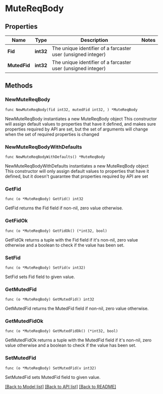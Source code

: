 # MuteReqBody

## Properties

Name | Type | Description | Notes
------------ | ------------- | ------------- | -------------
**Fid** | **int32** | The unique identifier of a farcaster user (unsigned integer) | 
**MutedFid** | **int32** | The unique identifier of a farcaster user (unsigned integer) | 

## Methods

### NewMuteReqBody

`func NewMuteReqBody(fid int32, mutedFid int32, ) *MuteReqBody`

NewMuteReqBody instantiates a new MuteReqBody object
This constructor will assign default values to properties that have it defined,
and makes sure properties required by API are set, but the set of arguments
will change when the set of required properties is changed

### NewMuteReqBodyWithDefaults

`func NewMuteReqBodyWithDefaults() *MuteReqBody`

NewMuteReqBodyWithDefaults instantiates a new MuteReqBody object
This constructor will only assign default values to properties that have it defined,
but it doesn't guarantee that properties required by API are set

### GetFid

`func (o *MuteReqBody) GetFid() int32`

GetFid returns the Fid field if non-nil, zero value otherwise.

### GetFidOk

`func (o *MuteReqBody) GetFidOk() (*int32, bool)`

GetFidOk returns a tuple with the Fid field if it's non-nil, zero value otherwise
and a boolean to check if the value has been set.

### SetFid

`func (o *MuteReqBody) SetFid(v int32)`

SetFid sets Fid field to given value.


### GetMutedFid

`func (o *MuteReqBody) GetMutedFid() int32`

GetMutedFid returns the MutedFid field if non-nil, zero value otherwise.

### GetMutedFidOk

`func (o *MuteReqBody) GetMutedFidOk() (*int32, bool)`

GetMutedFidOk returns a tuple with the MutedFid field if it's non-nil, zero value otherwise
and a boolean to check if the value has been set.

### SetMutedFid

`func (o *MuteReqBody) SetMutedFid(v int32)`

SetMutedFid sets MutedFid field to given value.



[[Back to Model list]](../README.md#documentation-for-models) [[Back to API list]](../README.md#documentation-for-api-endpoints) [[Back to README]](../README.md)



